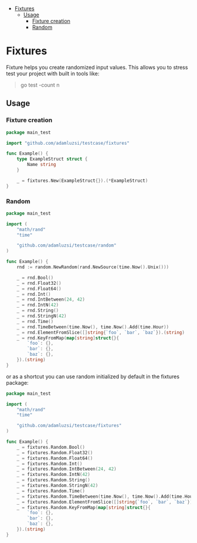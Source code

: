 <!-- START doctoc generated TOC please keep comment here to allow auto update -->
<!-- DON'T EDIT THIS SECTION, INSTEAD RE-RUN doctoc TO UPDATE -->


- [Fixtures](#fixtures)
  - [Usage](#usage)
    - [Fixture creation](#fixture-creation)
    - [Random](#random)

<!-- END doctoc generated TOC please keep comment here to allow auto update -->

# Fixtures

Fixture helps you create randomized input values.
This allows you to stress test your project with built in tools like:
> go test -count n

## Usage

### Fixture creation

```go
package main_test

import "github.com/adamluzsi/testcase/fixtures"

func Example() {
	type ExampleStruct struct {
		Name string
	}

	_ = fixtures.New(ExampleStruct{}).(*ExampleStruct)
}
```

### Random

```go
package main_test

import (
	"math/rand"
	"time"

	"github.com/adamluzsi/testcase/random"
)

func Example() {
	rnd := random.NewRandom(rand.NewSource(time.Now().Unix()))

	_ = rnd.Bool()
	_ = rnd.Float32()
	_ = rnd.Float64()
	_ = rnd.Int()
	_ = rnd.IntBetween(24, 42)
	_ = rnd.IntN(42)
	_ = rnd.String()
	_ = rnd.StringN(42)
	_ = rnd.Time()
	_ = rnd.TimeBetween(time.Now(), time.Now().Add(time.Hour))
	_ = rnd.ElementFromSlice([]string{`foo`, `bar`, `baz`}).(string)
	_ = rnd.KeyFromMap(map[string]struct{}{
		`foo`: {},
		`bar`: {},
		`baz`: {},
	}).(string)
}
```

or as a shortcut you can use random initialized by default in the fixtures package:

```go
package main_test

import (
	"math/rand"
	"time"

	"github.com/adamluzsi/testcase/fixtures"
)

func Example() {
	_ = fixtures.Random.Bool()
	_ = fixtures.Random.Float32()
	_ = fixtures.Random.Float64()
	_ = fixtures.Random.Int()
	_ = fixtures.Random.IntBetween(24, 42)
	_ = fixtures.Random.IntN(42)
	_ = fixtures.Random.String()
	_ = fixtures.Random.StringN(42)
	_ = fixtures.Random.Time()
	_ = fixtures.Random.TimeBetween(time.Now(), time.Now().Add(time.Hour))
	_ = fixtures.Random.ElementFromSlice([]string{`foo`, `bar`, `baz`}).(string)
	_ = fixtures.Random.KeyFromMap(map[string]struct{}{
		`foo`: {},
		`bar`: {},
		`baz`: {},
	}).(string)
}
```